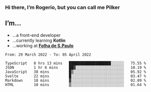 ### Hi there, I’m Rogerio, but you can call me Pilker

## I’m…
- …a front-end developer
- …currently learning **Kotlin**
- …working at [**Folha de S.Paulo**](https://www.folha.com.br/)

<!--START_SECTION:waka-->

```text
From: 29 March 2022 - To: 05 April 2022

TypeScript   8 hrs 13 mins   ███████████████████░░░░░░   75.55 %
JSON         1 hr 6 mins     ██▓░░░░░░░░░░░░░░░░░░░░░░   10.19 %
JavaScript   38 mins         █▒░░░░░░░░░░░░░░░░░░░░░░░   05.92 %
Svelte       22 mins         █░░░░░░░░░░░░░░░░░░░░░░░░   03.47 %
Markdown     18 mins         ▓░░░░░░░░░░░░░░░░░░░░░░░░   02.89 %
HTML         10 mins         ▒░░░░░░░░░░░░░░░░░░░░░░░░   01.64 %
```

<!--END_SECTION:waka-->
